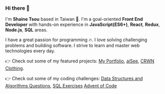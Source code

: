 ### Hi there 👋

I'm __Shaine Tsou__ based in Taiwan 🚀.
I'm a goal-oriented __Front End Developer__ with hands-on experience in __JavaScript(ES6+)__, __React__, __Redux__, __Node.js__, __SQL__ areas.

I have a great passion for programming 🔥. I love solving challenging problems and building software. I strive to learn and master web technologies every day.

👉 Check out some of my featured projects: [My Portfolio](https://www.shainetsou.space), [aiSee](https://shainetsou.github.io/aisee/), [CRWN Clothing](https://crwn-st-live.herokuapp.com/).

👉 Check out some of my coding challenges: [Data Structures and Algorithms Questions](https://github.com/ShaineTsou/ds-and-algo-js), [SQL Exercises](https://github.com/ShaineTsou/sql-exercises) [Advent of Code](https://github.com/ShaineTsou/advent-of-code)
